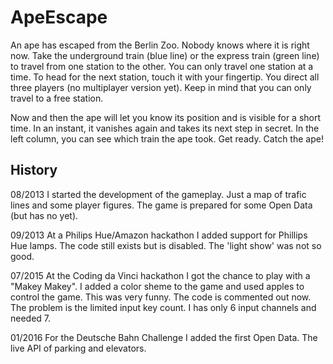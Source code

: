 # ApeEscape

An ape has escaped from the Berlin Zoo. Nobody knows where it is right now. Take the underground train (blue line) or the express train (green line) to travel from one station to the other. You can only travel one station at a time. To head for the next station, touch it with your fingertip. You direct all three players (no multiplayer version yet). Keep in mind that you can only travel to a free station.

Now and then the ape will let you know its position and is visible for a short time. In an instant, it vanishes again and takes its next step in secret. In the left column, you can see which train the ape took. Get ready. Catch the ape!

## History

08/2013
  I started the development of the gameplay. Just a map of trafic lines and some player figures. The game is prepared for some Open Data (but has no yet).

09/2013
  At a Philips Hue/Amazon hackathon I added support for Phillips Hue lamps. The code still exists but is disabled. The 'light show' was not so good.

07/2015
  At the Coding da Vinci hackathon I got the chance to play with a "Makey Makey". I added a color sheme to the game and used apples to control the game. This was very funny. The code is commented out now. The problem is the limited input key count. I has only 6 input channels and needed 7.

01/2016
  For the Deutsche Bahn Challenge I added the first Open Data. The live API of parking and elevators.

